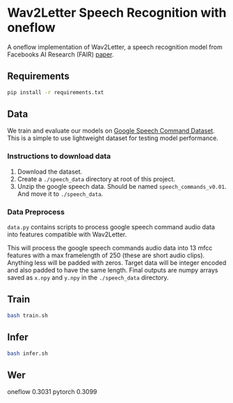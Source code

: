 # Wav2Letter Speech Recognition with oneflow

A oneflow implementation of Wav2Letter, a speech recognition model from Facebooks AI Research (FAIR) [paper](https://arxiv.org/pdf/1609.03193.pdf). 


## Requirements

```bash
pip install -r requirements.txt
```

## Data

We train and evaluate our models on [Google Speech Command Dataset](https://www.kaggle.com/c/tensorflow-speech-recognition-challenge/data). 
This is a simple to use lightweight dataset for testing model performance.

### Instructions to download data

1. Download the dataset.
2. Create a `./speech_data` directory at root of this project.
3. Unzip the google speech data. Should be named `speech_commands_v0.01`. And move it to `./speech_data`.

### Data Preprocess

`data.py` contains scripts to process google speech command audio data into features compatible with Wav2Letter.

This will process the google speech commands audio data into 13 mfcc features with a max framelength of 250 (these are short audio clips). Anything less will be padded with zeros. Target data will be integer encoded and also padded to have the same length. Final outputs are numpy arrays saved as `x.npy` and `y.npy` in the `./speech_data` directory.


## Train

```bash
bash train.sh
```

## Infer

```bash
bash infer.sh
```

## Wer

oneflow 0.3031
pytorch 0.3099
